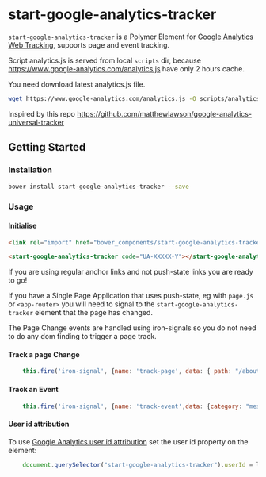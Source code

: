 # start-google-analytics-tracker

`start-google-analytics-tracker` is a Polymer Element for [Google Analytics Web Tracking](https://developers.google.com/analytics/devguides/collection/analyticsjs/), supports page and event tracking.

Script analytics.js is served from local `scripts` dir, because https://www.google-analytics.com/analytics.js have only 2 hours cache.

You need download latest analytics.js file.

```sh
wget https://www.google-analytics.com/analytics.js -O scripts/analytics.js
```

Inspired by this repo https://github.com/matthewlawson/google-analytics-universal-tracker

## Getting Started

### Installation

```sh
bower install start-google-analytics-tracker --save
```

### Usage

#### Initialise

```html
<link rel="import" href="bower_components/start-google-analytics-tracker/start-google-analytics-tracker.html">

<start-google-analytics-tracker code="UA-XXXXX-Y"></start-google-analytics-tracker>
```

If you are using regular anchor links and not push-state links you are ready to go!

If you have a Single Page Application that uses push-state, eg with `page.js` or `<app-router>` you will need to signal to the `start-google-analytics-tracker` element that the page has changed.

The Page Change events are handled using iron-signals so you do not need to do any dom finding to trigger a page track.

#### Track a page Change

```javascript
    this.fire('iron-signal', {name: 'track-page', data: { path: "/about.html" } });
```

#### Track an Event

```javascript
    this.fire('iron-signal', {name: 'track-event',data: {category: "messages",action: "send_text_message",label: "group",value: 1}});
```

#### User id attribution

To use [Google Analytics user id attribution](https://developers.google.com/analytics/devguides/collection/analyticsjs/user-id) set the user id property on the element:

```javascript
    document.querySelector("start-google-analytics-tracker").userId = loggedInUserId;
```
